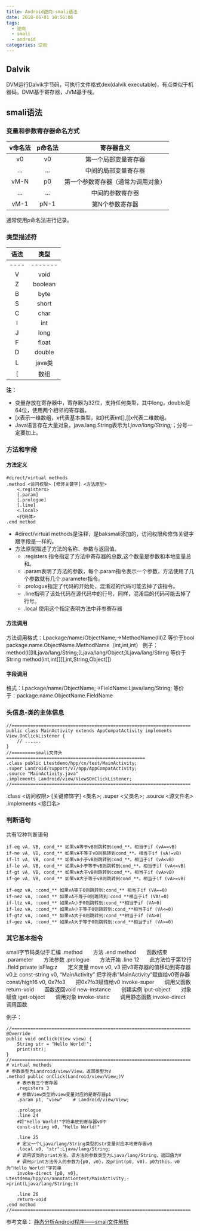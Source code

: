 ```yaml
---
title: Android逆向-smali语法
date: 2018-06-01 10:56:06
tags:
  - 逆向
  - smali
  - android
categories: 逆向
---
```


## Dalvik
DVM运行Dalvik字节码，可执行文件格式dex(dalvik executable)，有点类似于机器码。DVM基于寄存器，JVM基于栈。

## smali语法
<!--more-->
### 变量和参数寄存器命名方式
|v命名法    |p命名法    |寄存器含义    |
| :----: | :----: | :----:                             |
| v0     | v0     | 第一个局部变量寄存器               |
| ...    | ...    | 中间的局部变量寄存器               |
| vM-N   | p0     | 第一个参数寄存器（通常为调用对象） |
| ...    | ...    | 中间的参数寄存器                   |
| vM-1   | pN-1   | 第N个参数寄存器                    |
通常使用p命名法进行记录。

### 类型描述符
|语法|类型|
| :--: | :--:    |
| ---- | ------- |
| V    | void    |
| Z    | boolean |
| B    | byte    |
| S    | short   |
| C    | char    |
| I    | int     |
| J    | long    |
| F    | float   |
| D    | double  |
| L    | java类  |
| [    | 数组    |
**注：**
* 变量存放在寄存器中，寄存器为32位，支持任何类型，其中long，double是64位，使用两个相邻的寄存器。
* [x表示一维数组，x代表基本类型，如[I代表int[],[[x代表二维数组。
* Java语言存在大量对象，java.lang.String表示为*Ljava/lang/String;*；分号一定要加上。

### 方法和字段
#### 方法定义
```
#direct/virtual methods
.method <访问权限> [修饰关键字] <方法原型>
    <.registers>
    [.param]
    [.prologue]
    [.line]
    <.local>
    <代码体>
.end method
```
* #direct/virtual methods是注释，是baksmali添加的，访问权限和修饰关键字跟字段是一样的。
* 方法原型描述了方法的名称、参数与返回值。
   * .registers 指令指定了方法中寄存器的总数,这个数量是参数和本地变量总和。
   * .param表明了方法的参数，每个.param指令表示一个参数，方法使用了几个参数就有几个.parameter指令。
   * .prologue指定了代码的开始处，混淆过的代码可能去掉了该指令。
   * .line指明了该处代码在源代码中的行号，同样，混淆后的代码可能去掉了行号。
   * .local 使用这个指定表明方法中非参寄存器

#### 方法调用
方法调用格式：Lpackage/name/ObjectName;->MethodName(III)Z
等价于bool package.name.ObjectName.MethodName（int,int,int）
例子：
method(I[[IILjava/lang/String;[Ljava/lang/Object;)Ljava/lang/Stirng
等价于
String method(int,int[][],int,String,Object[])
#### 字段调用
格式：Lpackage/name/ObjectName;->FieldName:Ljava/lang/String;
等价于：package.name.ObjectName.FieldName

### 头信息-类的主体信息
```
//===================================================================
public class MainActivity extends AppCompatActivity implements View.OnClickListener {
    // ......
}
//=========smali文件头====================================================
.class public Ltestdemo/hpp/cn/test/MainActivity;
.super Landroid/support/v7/app/AppCompatActivity;
.source "MainActivity.java"
.implements Landroid/view/View$OnClickListener;
//===================================================================
```
.class <访问权限> [关键修饰字] <类名>;
.super <父类名>;
.source <源文件名>
.implements <接口名>

### 判断语句
共有12种判断语句
```
if-eq vA, VB, cond_** 如果vA等于vB则跳转到cond_**。相当于if (vA==vB)
if-ne vA, VB, cond_** 如果vA不等于vB则跳转到cond_**。相当于if (vA!=vB)
if-lt vA, VB, cond_** 如果vA小于vB则跳转到cond_**。相当于if (vA<vB)
if-le vA, VB, cond_** 如果vA小于等于vB则跳转到cond_**。相当于if (vA<=vB)
if-gt vA, VB, cond_** 如果vA大于vB则跳转到cond_**。相当于if (vA>vB)
if-ge vA, VB, cond_** 如果vA大于等于vB则跳转到cond_**。相当于if (vA>=vB)

if-eqz vA, :cond_** 如果vA等于0则跳转到:cond_** 相当于if (VA==0)
if-nez vA, :cond_** 如果vA不等于0则跳转到:cond_**相当于if (VA!=0)
if-ltz vA, :cond_** 如果vA小于0则跳转到:cond_**相当于if (VA<0)
if-lez vA, :cond_** 如果vA小于等于0则跳转到:cond_**相当于if (VA<=0)
if-gtz vA, :cond_** 如果vA大于0则跳转到:cond_**相当于if (VA>0)
if-gez vA, :cond_** 如果vA大于等于0则跳转到:cond_**相当于if (VA>=0)
```

### 其它基本指令
smali字节码类似于汇编
.method　　方法
.end method　　函数结束
.parameter　　方法参数
.prologue　　方法开始
.line 12　　此方法位于第12行
.field private isFlag:z　　定义变量
move v0, v3 把v3寄存器的值移动到寄存器v0上
const-string v0, “MainActivity” 把字符串”MainActivity”赋值给v0寄存器
const/high16  v0, 0x7fo3　　把0x7fo3赋值给v0
invoke-super　　调用父函数
return-void　　函数返回void
new-instance　　创建实例
iput-object　　对象赋值
iget-object　　调用对象
invoke-static　　调用静态函数
invoke-direct　　调用函数

例子：
```
//===================================================================
@Override
public void onClick(View view) {
    String str = "Hello World!";
    print(str);
}
//===================================================================
# virtual methods
# 参数类型为Landroid/view/View，返回类型为V
.method public onClick(Landroid/view/View;)V
    # 表示有三个寄存器
    .registers 3
    # 参数View类型的view变量对应的是寄存器p1
    .param p1, "view"    # Landroid/view/View;

    .prologue
    .line 24
    #将"Hello World!"字符串放到寄存器v0中
    const-string v0, "Hello World!"

    .line 25
    # 定义一个Ljava/lang/String类型的str变量对应本地寄存器v0
    .local v0, "str":Ljava/lang/String;
    # 调用该类的print方法，该方法的参数类型为Ljava/lang/String，返回值为V
    # 调用print方法传入的参数为{p0, v0}，及print(p0, v0)，p0为this，v0为"Hello World!"字符串
    invoke-direct {p0, v0}, Ltestdemo/hpp/cn/annotationtest/MainActivity;->print(Ljava/lang/String;)V

    .line 26
    return-void
.end method
//===================================================================
```


参考文章：
[静态分析Android程序——smali文件解析](https://blog.csdn.net/hp910315/article/details/51823236)
